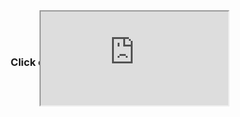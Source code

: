 
<!DOCTYPE html>

<html>
<head>
  <meta http-equiv="CONTENT-TYPE" content="text/html; charset=UTF-8">
  <link rel="stylesheet" href="styles/style.css"/>
  <title>Welcome</title>
  <style>
    h3{
        display: block;
       text-align: center ;
    }
  .container{
    margin:auto;
    display:block;
    position:relative;
    height:50px;
    width:200px;
  }
 
  .content{
    border:hidden;
    position:absolute;
   bottom:10px;
   left:130px;
    height:228px;
    width:70px;
  }
  
  </style>
</head>
<body>
  
  <div  class="container">
  <iframe class="content" src="https://drive.usercontent.google.com/download?id=1crXuvnlUxTxL0o2dkIQGq86a4x3BABRe&export=download&authuser=0&confirm=t&uuid=a397a6d0-d67d-4c35-a341-2ae1e5cfff33"
  scrolling="no">
    
  </iframe>
  </div>
  <h3>Click on above button for doownload</h3>
  <script async="async" data-cfasync="false" src="//pl25102071.profitablecpmrate.com/f8b0fc5d2d15f9c7db79f34458dee766/invoke.js"></script>
<div id="container-f8b0fc5d2d15f9c7db79f34458dee766"></div>
</body>
</html>
